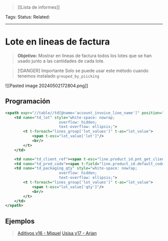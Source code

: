 > [[Lista de informes]]

Tags: 
Status: 
Related: 

___

# Lote en lineas de factura

> **Objetivo:** Mostrar en lineas de factura todos los lotes que se han usado junto a las cantidades de cada lote.

> [!DANGER] Importante
> Solo se puede usar este método cuando tenemos instalado `grouped_by_piicking`

![[Pasted image 20240502172804.png]]

## Programación
```xml
<xpath expr="//table//td[@name='account_invoice_line_name']" position="before">
	<td name="td_lot" style="white-space: nowrap;
						overflow: hidden;
						text-overflow: ellipsis;">
		<t t-foreach="lines_group['lot_values']" t-as="lot_value">
			<span t-esc="lot_value['lot']"/>
			<br/>
		</t>
	</td>

	<td name="td_client_ref"><span t-esc="line.product_id.pnt_get_client_ref(o.partner_id)"/></td>
	<td name="td_prod_code"><span t-field="line.product_id.default_code"/></td>
	<td name="td_packaging_qty" style="white-space: nowrap;
						overflow: hidden;
						text-overflow: ellipsis;">
		<t t-foreach="lines_group['lot_values']" t-as="lot_value">
			<span t-esc="lot_value['qty']"/>
			<br/>
		</t>
	</td>
</xpath>
```


## Ejemplos
> [Aditivos v16 - Miquel](https://github.com/puntsistemes/aditivos_odoo/commit/98fc81a2424af8769bfa2d8c4e29def35c28670c)
> [Usisa v17 - Arian](https://github.com/puntsistemes/usisa_odoo/pull/11)
